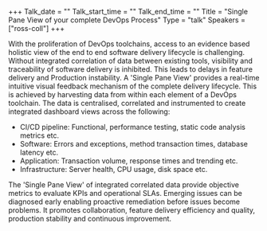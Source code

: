+++
Talk_date = ""
Talk_start_time = ""
Talk_end_time = ""
Title = "Single Pane View of your complete DevOps Process"
Type = "talk"
Speakers = ["ross-coll"]
+++

<p>With the proliferation of DevOps toolchains, access to an evidence based holistic view of the end to end software delivery lifecycle is challenging.  Without integrated correlation of data between existing tools, visibility and traceability of software delivery is inhibited. This leads to delays in feature delivery and Production instability.
A 'Single Pane View' provides a real-time intuitive visual feedback mechanism of the complete delivery lifecycle.  This is achieved by harvesting data from within each element of a DevOps toolchain.  The data is centralised, correlated and instrumented to create integrated dashboard views across the following:</p>
<ul>
 <li>CI/CD pipeline: Functional, performance testing, static code analysis metrics etc.</li>
 <li>Software: Errors and exceptions, method transaction times, database latency etc.</li>
 <li>Application:  Transaction volume, response times and trending etc.</li>
 <li>Infrastructure:  Server health, CPU usage, disk space etc.</li>
</ul>

<p>The 'Single Pane View' of integrated correlated data provide objective metrics to evaluate KPIs and operational SLAs.  Emerging issues can be diagnosed early enabling proactive remediation before issues become problems.  It promotes collaboration, feature delivery efficiency and quality, production stability and continuous improvement.</p>
